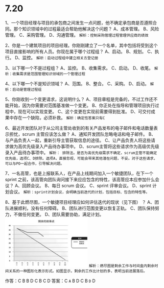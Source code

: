 # 7.20

1、一个项目经理与项目的承包商之间发生一点问题，他不确定承包商是否遵照合同。那个知识领域中的过程最适合帮助他解决这个问题？
A、成本管理。
B、风险管理。
C、采购管理。
D、沟通管理。
`解析：控制采购管理过程管理供应商的绩效`

2、你是一个建筑项目的项目经理。你刚刚建立了一个名单，其中包括将受到这个项目直接影响的所有人员。你现在属于哪个过程组？
A、启动。
B、规划。
C、执行。
D、监控。
`解析：启动过程组中建立相关方登记册`

3、以下哪一个不是过程组？
A、监控。
B、收集需求。
C、启动。
D、收尾。
`解析：收集需求是范围管理知识领域的一个管理过程`

4、以下哪一个不是知识领域？
A、范围。
B、整合。
C、采购。
D、启动。
`解析：启动是管理过程组`

5、你刚收到一个变更请求，这说明什么？
A、项目章程是完备的，不过工作还不能开始，因为你需要对范围基准做一个变更。
B、你正处在指导和管理项目执行过程中，现在可以实现变更。
C、这个变更在实现前需要得到批准。
D、可交付成果中存在一个缺陷，必须补救。
`解析：确定性答案只有C`

6、最近开发团队对于从公司主管处收到的有关产品发布的电子邮件和电话数量表示担忧，scrum 主管应该怎么做？
A、通知开发团队忽略电话和电子邮件。
B、与产品负责人一起，重新引导主管获取信息的途径。
C、让产品负责人将这些请求做为高优先级录入产品待办事项中。
D、scrum主管将这些请求作为高级优先级录入产品待办事项中。
`解析： 排除法。是否为高优先级需求不确定，scrum主管不能确定优先级，选项C、D排除。选项A，直接忽视，可能会带来其他潜在问题，不妥。对于这些请求，可以与PO一起合作，引导解决问题。`

7、一名高管，也是上报联系人，在产品上线期间加入一个敏捷团队，在下一个 sprint 之前，该高管向团队询问接下来应应包含的特性，该高管应本应参加什么会议？ 
A、回顾会议。
B、每日 scrum 会议。
C、sprint 评审会议。
D、sprint 计划会议。
`解析：sprint计划会议，会明确当前迭代的计划，包括目标、包含的特性等。`

8、基于此燃尽图，一个敏捷项目经理应如何评估迭代的现状（见下图） ？
A、团队进展顺利，没有任何障碍。
B、团队进行范围变更以恢复正轨。
C、团队保持努力，不做任何变更。
D、团队需要协助，满足计划。
![Alt text](7.20-8.png)
`解析：燃尽图是剩余工作与时间盒内剩余时间关系的一种图形化表示形式。如图显示，剩余的工作比计划的多，表明当前进展落后。`

作答：C  B  B D C B  C  D
答案：C `A` B D C B `D` D
